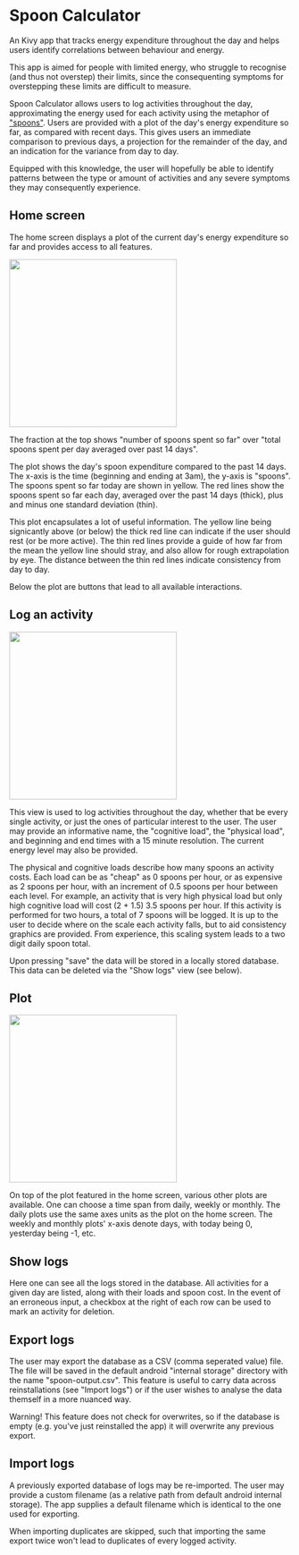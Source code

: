 # Spoon Calculator
An Kivy app that tracks energy expenditure throughout the day and helps users identify correlations
between behaviour and energy.

This app is aimed for people with limited energy, who struggle to recognise (and thus not overstep)
their limits, since the consequenting symptoms for overstepping these limits are difficult to
measure.

Spoon Calculator allows users to log activities throughout the day, approximating the energy used
for each activity using the metaphor of ["spoons"](https://en.wikipedia.org/wiki/Spoon_theory).
Users are provided with a plot of the day's energy expenditure so far, as compared with recent days.
This gives users an immediate comparison to previous days, a projection for the remainder of the
day, and an indication for the variance from day to day.

Equipped with this knowledge, the user will hopefully be able to identify patterns between the type
or amount of activities and any severe symptoms they may consequently experience.

## Home screen
The home screen displays a plot of the current day's energy expenditure so far and provides access
to all features.

<!--- ![Home screen screenshot](./docs/screenshots/home_screen.png)
-->

<img src="./docs/screenshots/home_screen.png" width="300"/>

The fraction at the top shows "number of spoons spent so far" over "total spoons spent per day
averaged over past 14 days".

The plot shows the day's spoon expenditure compared to the past 14 days. The x-axis is the time
(beginning and ending at 3am), the y-axis is "spoons". The spoons spent so far today are shown in
yellow. The red lines show the spoons spent so far each day, averaged over the past 14 days (thick),
plus and minus one standard deviation (thin).

This plot encapsulates a lot of useful information. The yellow line being signicantly above (or
below) the thick red line can indicate if the user should rest (or be more active). The thin red
lines provide a guide of how far from the mean the yellow line should stray, and also allow for
rough extrapolation by eye. The distance between the thin red lines indicate consistency from day to
day.

Below the plot are buttons that lead to all available interactions.

## Log an activity
<img src="./docs/screenshots/input_form.png" width="300"/>

This view is used to log activities throughout the day, whether that be every single activity, or
just the ones of particular interest to the user. The user may provide an informative name, the
"cognitive load", the "physical load", and beginning and end times with a 15 minute resolution. The
current energy level may also be provided.

The physical and cognitive loads describe how many spoons an activity costs. Each load can be as
"cheap" as 0 spoons per hour, or as expensive as 2 spoons per hour, with an increment of 0.5 spoons
per hour between each level. For example, an activity that is very high physical load but only high
cognitive load will cost (2 + 1.5) 3.5 spoons per hour. If this activity is performed for two hours,
a total of 7 spoons will be logged. It is up to the user to decide where on the scale each activity
falls, but to aid consistency graphics are provided. From experience, this scaling system leads to a
two digit daily spoon total.

Upon pressing "save" the data will be stored in a locally stored database. This data can be deleted
via the "Show logs" view (see below).

## Plot
<img src="./docs/screenshots/weekly_plot.png" width="300"/>

On top of the plot featured in the home screen, various other plots are available. One can choose a
time span from daily, weekly or monthly. The daily plots use the same axes units as the plot on the
home screen. The weekly and monthly plots' x-axis denote days, with today being 0, yesterday being
-1, etc.

## Show logs
Here one can see all the logs stored in the database. All activities for a given day are listed,
along with their loads and spoon cost. In the event of an erroneous input, a checkbox at the right
of each row can be used to mark an activity for deletion.

## Export logs
The user may export the database as a CSV (comma seperated value) file. The file will be saved in
the default android "internal storage" directory with the name "spoon-output.csv". This feature is
useful to carry data across reinstallations (see "Import logs") or if the user wishes to analyse the
data themself in a more nuanced way.

Warning! This feature does not check for overwrites, so if the database is empty (e.g. you've just
reinstalled the app) it will overwrite any previous export.

## Import logs
A previously exported database of logs may be re-imported. The user may provide a custom filename
(as a relative path from default android internal storage). The app supplies a default filename
which is identical to the one used for exporting.

When importing duplicates are skipped, such that importing the same export twice won't lead to
duplicates of every logged activity.
